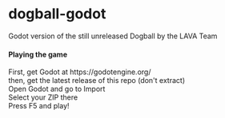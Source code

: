 <h1>dogball-godot</h1>
Godot version of the still unreleased Dogball by the LAVA Team

<h4>Playing the game</h4>
First, get Godot at https://godotengine.org/ <br>
then, get the latest release of this repo (don't extract) <br>
Open Godot and go to Import <br>
Select your ZIP there <br>
Press F5 and play!
